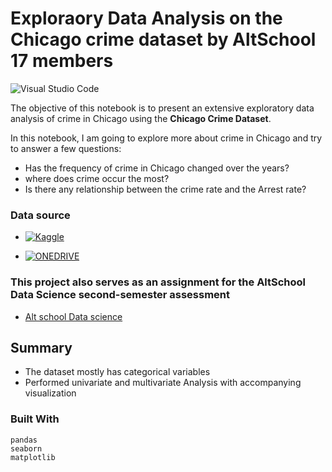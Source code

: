 # Exploraory Data Analysis on the Chicago crime dataset by AltSchool 17 members
![Visual Studio Code](https://img.shields.io/badge/Visual%20Studio%20Code-0078d7.svg?style=for-the-badge&logo=visual-studio-code&logoColor=white)

The objective of this notebook is to present an extensive exploratory data analysis of crime in Chicago using the **Chicago Crime Dataset**.

In this notebook, I am going to explore more about crime in Chicago and try to answer a few questions:

* Has the frequency of crime in Chicago changed over the years?
* where does crime occur the most?
* Is there any relationship between the crime rate and the Arrest rate?

### Data source

* <a href="https://www.kaggle.com/datasets/chicago/chicago-crime" target="_blank">
    <img src="https://img.shields.io/badge/Kaggle-035a7d?style=for-the-badge&logo=kaggle&logoColor=white" alt="Kaggle">
 </a>

* <a href="https://1drv.ms/u/s!ArhE6TZzYOy0gaZhFH_B3wthGUSjyQ?e=NR2gjH" target="_blank">
    <img src= "https://img.shields.io/badge/OneDrive-white?style=for-the-badge&logo=Microsoft%20OneDrive&logoColor=0078D4" alt="ONEDRIVE">
 </a>

### This project also serves as an assignment for the AltSchool Data Science second-semester assessment
* [Alt school Data science](https://altschoolafrica.com/)

## Summary

* The dataset mostly has categorical variables
* Performed univariate and multivariate Analysis with accompanying visualization


### Built With

```
pandas
seaborn
matplotlib
```
